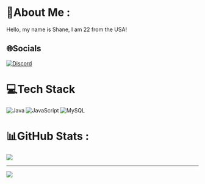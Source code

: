 # 💫About Me :
Hello, my name is Shane, I am 22 from the USA!

## 🌐Socials
[![Discord](https://img.shields.io/badge/Discord-%237289DA.svg?logo=discord&logoColor=white)](htttps://discord.gg/https://discord.gg/Z6eF4QP4gD) 

# 💻Tech Stack
![Java](https://img.shields.io/badge/java-%23ED8B00.svg?style=for-the-badge&logo=java&logoColor=white) ![JavaScript](https://img.shields.io/badge/javascript-%23323330.svg?style=for-the-badge&logo=javascript&logoColor=%23F7DF1E) ![MySQL](https://img.shields.io/badge/mysql-%2300f.svg?style=for-the-badge&logo=mysql&logoColor=white)
# 📊GitHub Stats :
![](https://github-readme-streak-stats.herokuapp.com/?user=ShxneTheDev&theme=dark&hide_border=false)<br/>

---
[![](https://visitcount.itsvg.in/api?id=ShxneTheDev&icon=0&color=0)](https://visitcount.itsvg.in)
